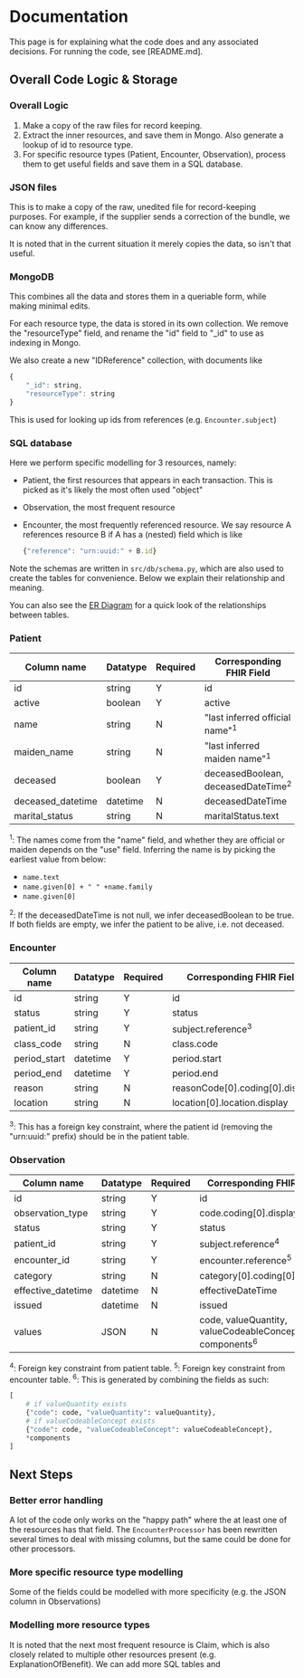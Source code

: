 # Documentation

This page is for explaining what the code does and any associated decisions. For running the code, see [README.md].

## Overall Code Logic & Storage

### Overall Logic

1. Make a copy of the raw files for record keeping.
2. Extract the inner resources, and save them in Mongo. Also generate a lookup of id to resource type.
3. For specific resource types (Patient, Encounter, Observation), process them to get useful fields and save them in a SQL database.

### JSON files

This is to make a copy of the raw, unedited file for record-keeping purposes. For example, if the supplier sends a correction of the bundle, we can know any differences.

It is noted that in the current situation it merely copies the data, so isn't that useful.

### MongoDB

This combines all the data and stores them in a queriable form, while making minimal edits.

For each resource type, the data is stored in its own collection. We remove the "resourceType" field, and rename the "id" field to "\_id" to use as indexing in Mongo.

We also create a new "IDReference" collection, with documents like

```javascript
{
    "_id": string,
    "resourceType": string
}
```

This is used for looking up ids from references (e.g. `Encounter.subject`)

### SQL database

Here we perform specific modelling for 3 resources, namely:

-   Patient, the first resources that appears in each transaction. This is picked as it's likely the most often used "object"
-   Observation, the most frequent resource
-   Encounter, the most frequently referenced resource. We say resource A references resource B if A has a (nested) field which is like

    ```javascript
    {"reference": "urn:uuid:" + B.id}
    ```

Note the schemas are written in `src/db/schema.py`, which are also used to create the tables for convenience. Below we explain their relationship and meaning.

You can also see the [ER Diagram](ERDiagram.md) for a quick look of the relationships between tables.

### Patient

| Column name       | Datatype | Required | Corresponding FHIR Field                      |
| ----------------- | -------- | -------- | --------------------------------------------- |
| id                | string   | Y        | id                                            |
| active            | boolean  | Y        | active                                        |
| name              | string   | N        | "last inferred official name"<sup>1</sup>     |
| maiden_name       | string   | N        | "last inferred maiden name"<sup>1</sup>       |
| deceased          | boolean  | Y        | deceasedBoolean, deceasedDateTime<sup>2</sup> |
| deceased_datetime | datetime | N        | deceasedDateTime                              |
| marital_status    | string   | N        | maritalStatus.text                            |

<sup>1</sup>: The names come from the "name" field, and whether they are official or maiden depends on the "use" field. Inferring the name is by picking the earliest value from below:

-   `name.text`
-   `name.given[0] + " " +name.family`
-   `name.given[0]`

<sup>2</sup>: If the deceasedDateTime is not null, we infer deceasedBoolean to be true. If both fields are empty, we infer the patient to be alive, i.e. not deceased.

### Encounter

| Column name  | Datatype | Required | Corresponding FHIR Field        |
| ------------ | -------- | -------- | ------------------------------- |
| id           | string   | Y        | id                              |
| status       | string   | Y        | status                          |
| patient_id   | string   | Y        | subject.reference<sup>3</sup>   |
| class_code   | string   | N        | class.code                      |
| period_start | datetime | Y        | period.start                    |
| period_end   | datetime | Y        | period.end                      |
| reason       | string   | N        | reasonCode[0].coding[0].display |
| location     | string   | N        | location[0].location.display    |

<sup>3</sup>: This has a foreign key constraint, where the patient id (removing the "urn:uuid:" prefix) should be in the patient table.

### Observation

| Column name        | Datatype | Required | Corresponding FHIR Field                                          |
| ------------------ | -------- | -------- | ----------------------------------------------------------------- |
| id                 | string   | Y        | id                                                                |
| observation_type   | string   | Y        | code.coding[0].display                                            |
| status             | string   | Y        | status                                                            |
| patient_id         | string   | Y        | subject.reference<sup>4</sup>                                     |
| encounter_id       | string   | Y        | encounter.reference<sup>5</sup>                                   |
| category           | string   | N        | category[0].coding[0].display                                     |
| effective_datetime | datetime | N        | effectiveDateTime                                                 |
| issued             | datetime | N        | issued                                                            |
| values             | JSON     | N        | code, valueQuantity, valueCodeableConcept, components<sup>6</sup> |

<sup>4</sup>: Foreign key constraint from patient table.
<sup>5</sup>: Foreign key constraint from encounter table.
<sup>6</sup>: This is generated by combining the fields as such:

```python
[
    # if valueQuantity exists
    {"code": code, "valueQuantity": valueQuantity},
    # if valueCodeableConcept exists
    {"code": code, "valueCodeableConcept": valueCodeableConcept},
    *components
]
```

## Next Steps

### Better error handling

A lot of the code only works on the "happy path" where the at least one of the resources has that field. The `EncounterProcessor` has been rewritten several times to deal with missing columns, but the same could be done for other processors.

### More specific resource type modelling

Some of the fields could be modelled with more specificity (e.g. the JSON column in Observations)

### Modelling more resource types

It is noted that the next most frequent resource is Claim, which is also closely related to multiple other resources present (e.g. ExplanationOfBenefit). We can add more SQL tables and
